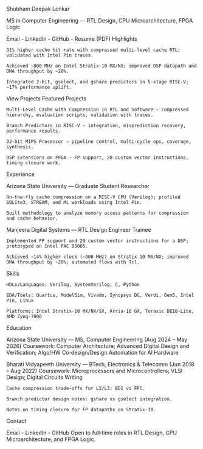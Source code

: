Shubham Deepak Lonkar

MS in Computer Engineering — RTL Design, CPU Microarchitecture, FPGA Logic

Email - LinkedIn - GitHub - Resume (PDF)
Highlights

    31% higher cache hit rate with compressed multi-level cache RTL; validated with Intel Pin traces.

    Achieved ~800 MHz on Intel Stratix‑10 MX/NX; improved DSP datapath and DMA throughput by ~20%.

    Integrated 2‑bit, gselect, and gshare predictors in 5‑stage RISC‑V; ~17% performance uplift.

View Projects
Featured Projects

    Multi‑Level Cache with Compression in RTL and Software — compressed hierarchy, evaluation scripts, validation with traces.

    Branch Predictors in RISC‑V — integration, misprediction recovery, performance results.

    32‑bit MIPS Processor — pipeline control, multi‑cycle ops, coverage, synthesis.

    DSP Extensions on FPGA — FP support, 20 custom vector instructions, timing closure work.

Experience

Arizona State University — Graduate Student Researcher

    On‑the‑fly cache compression on a RISC‑V CPU (Verilog); profiled SQLite3, STREAM, and ML workloads using Intel Pin.

    Built methodology to analyze memory access patterns for compression and cache behavior.

Manjeera Digital Systems — RTL Design Engineer Trainee

    Implemented FP support and 20 custom vector instructions for a DSP; prototyped on Intel PAC D5005.

    Achieved ~14% higher clock (~800 MHz) on Stratix‑10 MX/NX; improved DMA throughput by ~20%; automated flows with Tcl.

Skills

    HDLs/Languages: Verilog, SystemVerilog, C, Python

    EDA/Tools: Quartus, ModelSim, Vivado, Synopsys DC, Verdi, Gem5, Intel Pin, Linux

    Platforms: Intel Stratix‑10 MX/NX/SX, Arria‑10 GX, Terasic DE10‑Lite, AMD Zynq‑7000

Education

Arizona State University — MS, Computer Engineering (Aug 2024 – May 2026)
Coursework: Computer Architecture; Advanced Digital Design and Verification; Algo/HW Co‑design/Design Automation for AI Hardware

Bharati Vidyapeeth University — BTech, Electronics & Telecomm (Jun 2018 – Aug 2022)
Coursework: Microprocessors and Microcontrollers; VLSI Design; Digital Circuits
Writing

    Cache compression trade‑offs for L2/L3: BDI vs FPC.

    Branch predictor design notes: gshare vs gselect integration.

    Notes on timing closure for FP datapaths on Stratix‑10.

Contact

Email - LinkedIn - GitHub
Open to full‑time roles in RTL Design, CPU Microarchitecture, and FPGA Logic.
